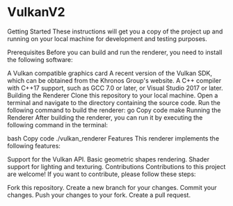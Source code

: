 # VulkanV2

Getting Started
These instructions will get you a copy of the project up and running on your 
local machine for development and testing purposes.

Prerequisites
Before you can build and run the renderer, you need to install the following software:

A Vulkan compatible graphics card
A recent version of the Vulkan SDK, which can be obtained from the Khronos Group's website.
A C++ compiler with C++17 support, such as GCC 7.0 or later, or Visual Studio 2017 or later.
Building the Renderer
Clone this repository to your local machine.
Open a terminal and navigate to the directory containing the source code.
Run the following command to build the renderer:
go
Copy code
make
Running the Renderer
After building the renderer, you can run it by executing the following command in the terminal:

bash
Copy code
./vulkan_renderer
Features
This renderer implements the following features:

Support for the Vulkan API.
Basic geometric shapes rendering.
Shader support for lighting and texturing.
Contributions
Contributions to this project are welcome! If you want to contribute, please follow these steps:

Fork this repository.
Create a new branch for your changes.
Commit your changes.
Push your changes to your fork.
Create a pull request.
